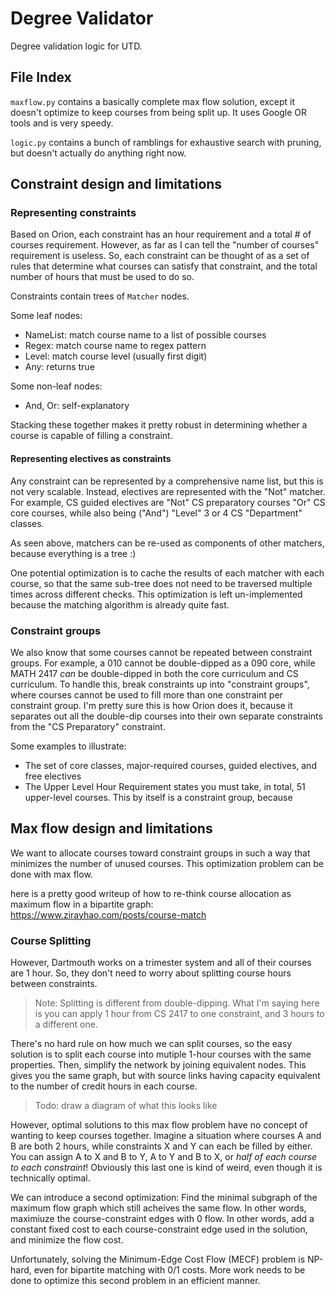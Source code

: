 # Degree Validator

Degree validation logic for UTD.  

## File Index

`maxflow.py` contains a basically complete max flow solution, except it doesn't optimize to keep courses from being 
split up. It uses Google OR tools and is very speedy. 

`logic.py` contains a bunch of ramblings for exhaustive search with pruning, but doesn't actually do anything right 
now.  

## Constraint design and limitations

### Representing constraints
Based on Orion, each constraint has an hour requirement and a total # of courses requirement. However, as far as I 
can tell the "number of courses" requirement is useless. So, each constraint can be thought of as a set of rules 
that determine what courses can satisfy that constraint, and the total number of hours that must be used to do so. 

Constraints contain trees of `Matcher` nodes.  

Some leaf nodes:
  - NameList: match course name to a list of possible courses
  - Regex: match course name to regex pattern
  - Level: match course level (usually first digit)
  - Any: returns true

Some non-leaf nodes:
  - And, Or: self-explanatory

Stacking these together makes it pretty robust in determining whether a course is capable of filling a constraint. 

#### Representing electives as constraints
Any constraint can be represented by a comprehensive name list, but this is not very scalable. Instead, electives are 
represented with the "Not" matcher. For example, CS guided electives are "Not" CS preparatory courses "Or" CS core 
courses, while also being ("And") "Level" 3 or 4 CS "Department" classes. 

As seen above, matchers can be re-used as components of other matchers, because everything is a tree :)

One potential optimization is to cache the results of each matcher with each course, so that the same sub-tree does 
not need to be traversed multiple times across different checks. This optimization is left un-implemented because 
the matching algorithm is already quite fast. 

### Constraint groups
We also know that some courses cannot be repeated between constraint groups. For example, a 010 cannot be 
double-dipped as a 090 core, while MATH 2417 _can_ be double-dipped in both the core curriculum and CS curriculum. 
To handle this, break constraints up into "constraint groups", where courses cannot be used to fill more than one 
constraint per constraint group. I'm pretty sure this is how Orion does it, because it separates out all the 
double-dip courses into their own separate constraints from the "CS Preparatory" constraint.

Some examples to illustrate:
  - The set of core classes, major-required courses, guided electives, and free electives
  - The Upper Level Hour Requirement states you must take, in total, 51 upper-level courses. This by itself is a 
    constraint group, because 

## Max flow design and limitations
We want to allocate courses toward constraint groups in such a way that minimizes the number of unused courses. This 
optimization problem can be done with max flow. 

here is a pretty good writeup of how to re-think course allocation as maximum flow in a bipartite graph: 
https://www.zirayhao.com/posts/course-match

### Course Splitting

However, Dartmouth works on a trimester system and all of their courses are 1 hour. So, they don't need to worry 
about splitting course hours between constraints. 

> Note: Splitting is different from double-dipping. What I'm saying here is you can apply 1 hour from CS 2417 to 
> one constraint, and 3 hours to a different one. 

There's no hard rule on how much we can split courses, so the easy solution is to split each course into mutiple 
1-hour courses with the same properties. Then, simplify the network by joining equivalent nodes. This gives you the 
same graph, but with source links having capacity equivalent to the number of credit hours in each course. 

> Todo: draw a diagram of what this looks like

However, optimal solutions to this max flow problem have no concept of wanting to keep courses together. Imagine a 
situation where courses A and B are both 2 hours, while constraints X and Y can each be filled by either. You can 
assign A to X and B to Y, A to Y and B to X, or _half of each course to each constraint_! Obviously this last one is 
kind of weird, even though it is technically optimal.  

We can introduce a second optimization: Find the minimal subgraph of the maximum flow graph which still acheives the 
same flow. In other words, maximiuze the course-constraint edges with 0 flow. In other words, add a constant fixed cost 
to each course-constraint edge used in the solution, and minimize the flow cost.  

Unfortunately, solving the Minimum-Edge Cost Flow (MECF) problem is NP-hard, even for bipartite matching with 0/1 
costs. More work needs to be done to optimize this second problem in an efficient manner.  


